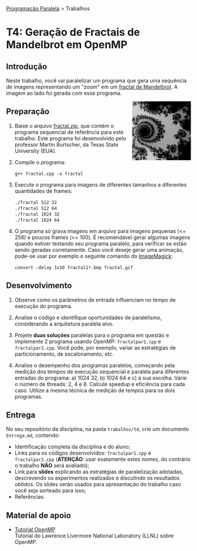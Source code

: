 [Programação Paralela](https://github.com/AndreaInfUFSM/elc139-2019a) > Trabalhos

# T4: Geração de Fractais de Mandelbrot em OpenMP


## Introdução


Neste trabalho, você vai paralelizar um programa que gera uma sequência de imagens representando um "zoom" em um [fractal de Mandelbrot](https://en.wikipedia.org/wiki/Mandelbrot_set). A imagem ao lado foi gerada com esse programa.

<img src="fractal.gif" height="160px" align="right">


## Preparação

1. Baixe o arquivo [fractal.zip](fractal.zip), que contém o programa sequencial de referência para este trabalho. Este programa foi desenvolvido pelo professor Martin Burtscher, da Texas State University (EUA).

2. Compile o programa:
   ```
   g++ fractal.cpp -o fractal
   ```

3. Execute o programa para imagens de diferentes tamanhos e diferentes quantidades de frames:
   ```
   ./fractal 512 32
   ./fractal 512 64
   ./fractal 1024 32
   ./fractal 1024 64
   ```

4. O programa só grava imagens em arquivo para imagens pequenas (<= 256) e poucos frames (<= 100). É recomendável gerar algumas imagens quando estiver testando seu programa paralelo, para verificar se estão sendo geradas corretamente. Caso você deseje gerar uma animação, pode-se usar por exemplo o seguinte comando do [ImageMagick](http://www.imagemagick.org):
   ```
   convert -delay 1x10 fractal1*.bmp fractal.gif
   ```



## Desenvolvimento



1. Observe como os parâmetros de entrada influenciam no tempo de execução do programa.

2. Analise o código e identifique oportunidades de paralelismo, considerando a arquitetura paralela alvo.

3. Projete **duas soluções** paralelas para o programa em questão e implemente 2 programa usando OpenMP: `fractalpar1.cpp` e `fractalpar2.cpp`. Você pode, por exemplo, variar as estratégias de particionamento, de escalonamento, etc.

4. Analise o desempenho dos programas paralelos, começando pela medição dos tempos de execução sequencial e paralela para diferentes entradas do programa: a) 1024 32, b) 1024 64 e c) à sua escolha. Varie o número de threads: 2, 4 e 8. Calcule speedup e eficiência para cada caso. Utilize a mesma técnica de medição de tempos para os dois programas. 


## Entrega

No seu repositório da disciplina, na pasta `trabalhos/t4`, crie um documento `Entrega.md`, contendo:
 - Identificação completa da disciplina e do aluno;
 - Links para os códigos desenvolvidos: `fractalpar1.cpp` e `fractalpar2.cpp` (**ATENÇÃO**: usar exatamente estes nomes, do contrário o trabalho **NÃO** será avaliado);
 - Link para **slides** explicando as estratégias de paralelização adotadas, descrevendo os experimentos realizados e discutindo os resultados obtidos. Os slides serão usados para apresentação do trabalho caso você seja sorteado para isso;
 - Referências.




## Material de apoio


- [Tutorial OpenMP](https://computing.llnl.gov/tutorials/openMP/)  
  Tutorial do Lawrence Livermore National Laboratory (LLNL) sobre OpenMP.